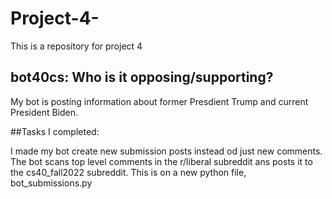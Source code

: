 # Project-4-
This is a repository for project 4
## bot40cs: Who is it opposing/supporting?

My bot is posting information about former Presdient Trump and current President Biden. 





##Tasks I completed:

I made my bot create new submission posts instead od just new comments. The bot scans top level comments in the r/liberal subreddit ans posts it to the cs40_fall2022 subreddit.
This is on a new python file, bot_submissions.py

